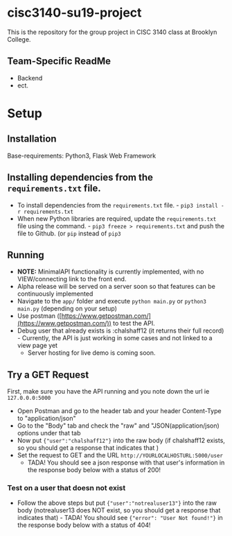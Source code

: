 # cisc3140-su19-project

This is the repository for the group project in CISC 3140 class at Brooklyn College.

## Team-Specific ReadMe

- Backend
- ect.

# Setup

## Installation

Base-requirements: Python3, Flask Web Framework

## Installing dependencies from the `requirements.txt` file.

- To install dependencies from the `requirements.txt` file. - `pip3 install -r requirements.txt`
- When new Python libraries are required, update the `requirements.txt` file using the command. - `pip3 freeze > requirements.txt` and push the file to Github. (or `pip` instead of `pip3`

## Running

- **NOTE:** MinimalAPI functionality is currently implemented, with no VIEW/connecting link to the front end.
- Alpha release will be served on a server soon so that features can be continuously implemented
- Navigate to the `app/` folder and execute `python main.py` or `python3 main.py` (depending on your setup)
- Use postman ([https://www.getpostman.com/](https://www.getpostman.com/)) to test the API.
- Debug user that already exists is :chalshaff12 (it returns their full record) - Currently, the API is just working in some cases and not linked to a view page
  yet 
    - Server hosting for live demo is coming soon.

## Try a GET Request

First, make sure you have the API running and you note down the url ie `127.0.0.0:5000`

- Open Postman and go to the header tab and your header Content-Type to "application/json"
- Go to the "Body" tab and check the "raw" and "JSON(application/json) options under that tab
- Now put `{"user":"chalshaff12"}` into the raw body (if chalshaff12 exists, so you should get a response that indicates that )
- Set the request to GET and the URL `http://YOURLOCALHOSTURL:5000/user` 
  - TADA! You should see a json response with that user's information in the response body below with a status of 200!

### Test on a user that doesn not exist

- Follow the above steps but put `{"user":"notrealuser13"}` into the raw body (notrealuser13 does NOT exist, so you should get a response that indicates that) - TADA! You should see `{"error": "User Not found!"}` in the response body below with a status of 404!
